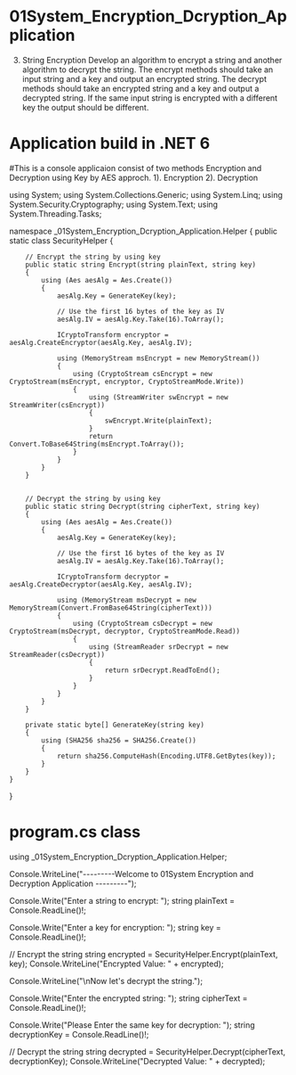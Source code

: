 # 01System_Encryption_Dcryption_Application

3. String Encryption
Develop an algorithm to encrypt a string and another algorithm to decrypt the string. The encrypt
methods should take an input string and a key and output an encrypted string. The decrypt methods
should take an encrypted string and a key and output a decrypted string.
If the same input string is encrypted with a different key the output should be different.

# Application build in .NET 6

#This is a console applicaion consist of two methods Encryption and Decryption using Key by AES approch.
1). Encryption
2). Decryption

using System;
using System.Collections.Generic;
using System.Linq;
using System.Security.Cryptography;
using System.Text;
using System.Threading.Tasks;

namespace _01System_Encryption_Dcryption_Application.Helper
{
    public static class SecurityHelper
    {

        // Encrypt the string by using key
        public static string Encrypt(string plainText, string key)
        {
            using (Aes aesAlg = Aes.Create())
            {
                aesAlg.Key = GenerateKey(key);

                // Use the first 16 bytes of the key as IV
                aesAlg.IV = aesAlg.Key.Take(16).ToArray();

                ICryptoTransform encryptor = aesAlg.CreateEncryptor(aesAlg.Key, aesAlg.IV);

                using (MemoryStream msEncrypt = new MemoryStream())
                {
                    using (CryptoStream csEncrypt = new CryptoStream(msEncrypt, encryptor, CryptoStreamMode.Write))
                    {
                        using (StreamWriter swEncrypt = new StreamWriter(csEncrypt))
                        {
                            swEncrypt.Write(plainText);
                        }
                        return Convert.ToBase64String(msEncrypt.ToArray());
                    }
                }
            }
        }


        // Decrypt the string by using key
        public static string Decrypt(string cipherText, string key)
        {
            using (Aes aesAlg = Aes.Create())
            {
                aesAlg.Key = GenerateKey(key);

                // Use the first 16 bytes of the key as IV
                aesAlg.IV = aesAlg.Key.Take(16).ToArray();  

                ICryptoTransform decryptor = aesAlg.CreateDecryptor(aesAlg.Key, aesAlg.IV);

                using (MemoryStream msDecrypt = new MemoryStream(Convert.FromBase64String(cipherText)))
                {
                    using (CryptoStream csDecrypt = new CryptoStream(msDecrypt, decryptor, CryptoStreamMode.Read))
                    {
                        using (StreamReader srDecrypt = new StreamReader(csDecrypt))
                        {
                            return srDecrypt.ReadToEnd();
                        }
                    }
                }
            }
        }

        private static byte[] GenerateKey(string key)
        {
            using (SHA256 sha256 = SHA256.Create())
            {
                return sha256.ComputeHash(Encoding.UTF8.GetBytes(key));
            }
        }
    }
}



# program.cs class

using _01System_Encryption_Dcryption_Application.Helper;

Console.WriteLine("---------Welcome to 01System Encryption and Decryption Application ---------");


Console.Write("Enter a string to encrypt: ");
string plainText = Console.ReadLine()!;

Console.Write("Enter a key for encryption: ");
string key = Console.ReadLine()!;

// Encrypt the string
string encrypted = SecurityHelper.Encrypt(plainText, key);
Console.WriteLine("Encrypted Value: " + encrypted);

Console.WriteLine("\nNow let's decrypt the string.");

Console.Write("Enter the encrypted string: ");
string cipherText = Console.ReadLine()!;

Console.Write("Please Enter the same key for decryption: ");
string decryptionKey = Console.ReadLine()!;

// Decrypt the string
string decrypted = SecurityHelper.Decrypt(cipherText, decryptionKey);
Console.WriteLine("Decrypted Value: " + decrypted);
